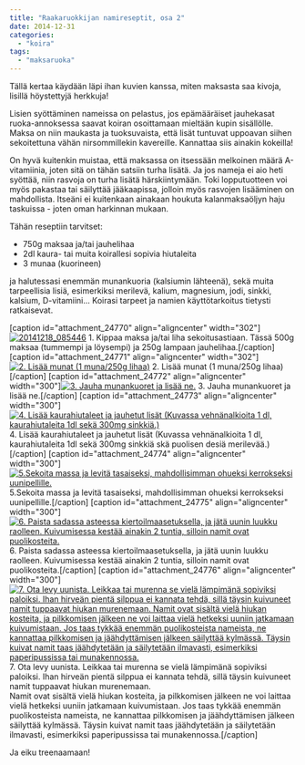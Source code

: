 ```yaml
---
title: "Raakaruokkijan namireseptit, osa 2"
date: 2014-12-31
categories: 
  - "koira"
tags: 
  - "maksaruoka"
---
```


Tällä kertaa käydään läpi ihan kuvien kanssa, miten maksasta saa kivoja, lisillä höystettyjä herkkuja!

<!--more-->

Lisien syöttäminen nameissa on pelastus, jos epämääräiset jauhekasat ruoka-annoksessa saavat koiran osoittamaan mieltään kupin sisällölle. Maksa on niin maukasta ja tuoksuvaista, että lisät tuntuvat uppoavan siihen sekoitettuna vähän nirsommillekin kavereille. Kannattaa siis ainakin kokeilla!

On hyvä kuitenkin muistaa, että maksassa on itsessään melkoinen määrä A-vitamiinia, joten sitä on tähän satsiin turha lisätä. Ja jos nameja ei aio heti syöttää, niin rasvoja on turha lisätä härskiintymään. Toki lopputuotteen voi myös pakastaa tai säilyttää jääkaapissa, jolloin myös rasvojen lisääminen on mahdollista. Itseäni ei kuitenkaan ainakaan houkuta kalanmaksaöljyn haju taskuissa - joten oman harkinnan mukaan.

Tähän reseptiin tarvitset:

- 750g maksaa ja/tai jauhelihaa
- 2dl kaura- tai muita koirallesi sopivia hiutaleita
- 3 munaa (kuorineen)

ja halutessasi enemmän munankuoria (kalsiumin lähteenä), sekä muita tarpeellisia lisiä, esimerkiksi merilevä, kalium, magnesium, jodi, sinkki, kalsium, D-vitamiini... Koirasi tarpeet ja namien käyttötarkoitus tietysti ratkaisevat.

\[caption id="attachment\_24770" align="aligncenter" width="302"\][![20141218_085446](images/20141218_085446-300x180.jpg)](https://www.katiska.eu/wp-content/uploads/2014/12/20141218_085446.jpg) 1. Kippaa maksa ja/tai liha sekoitusastiaan. Tässä 500g maksaa (tummempi ja löysempi) ja 250g lampaan jauhelihaa.\[/caption\] \[caption id="attachment\_24771" align="aligncenter" width="302"\][![2. Lisää munat (1 muna/250g lihaa)](images/20141218_085524-300x180.jpg)](https://www.katiska.eu/wp-content/uploads/2014/12/20141218_085524.jpg) 2. Lisää munat (1 muna/250g lihaa)\[/caption\] \[caption id="attachment\_24772" align="aligncenter" width="300"\][![3. Jauha munankuoret ja lisää ne.](images/20141218_085823-300x180.jpg)](https://www.katiska.eu/wp-content/uploads/2014/12/20141218_085823.jpg) 3. Jauha munankuoret ja lisää ne.\[/caption\] \[caption id="attachment\_24773" align="aligncenter" width="300"\][![4. Lisää kaurahiutaleet ja jauhetut lisät (Kuvassa vehnänalkioita 1 dl, kaurahiutaleita 1dl sekä 300mg sinkkiä.)](images/20141218_085845-300x180.jpg)](https://www.katiska.eu/wp-content/uploads/2014/12/20141218_085845.jpg) 4. Lisää kaurahiutaleet ja jauhetut lisät (Kuvassa vehnänalkioita 1 dl, kaurahiutaleita 1dl sekä 300mg sinkkiä skä puolisen desiä merilevää.)\[/caption\] \[caption id="attachment\_24774" align="aligncenter" width="300"\][![5.Sekoita massa ja levitä tasaiseksi, mahdollisimman ohueksi kerrokseksi uunipellille.](images/20141218_090210-300x180.jpg)](https://www.katiska.eu/wp-content/uploads/2014/12/20141218_090210.jpg) 5.Sekoita massa ja levitä tasaiseksi, mahdollisimman ohueksi kerrokseksi uunipellille.\[/caption\] \[caption id="attachment\_24775" align="aligncenter" width="300"\][![6. Paista sadassa asteessa kiertoilmaasetuksella, ja jätä uunin luukku raolleen. Kuivumisessa kestää ainakin 2 tuntia, silloin namit ovat puolikosteita.](images/20141218_090301-300x180.jpg)](https://www.katiska.eu/wp-content/uploads/2014/12/20141218_090301.jpg) 6. Paista sadassa asteessa kiertoilmaasetuksella, ja jätä uunin luukku raolleen. Kuivumisessa kestää ainakin 2 tuntia, silloin namit ovat puolikosteita.\[/caption\] \[caption id="attachment\_24776" align="aligncenter" width="300"\][![7. Ota levy uunista. Leikkaa tai murenna se vielä lämpimänä sopiviksi paloiksi. Ihan hirveän pientä silppua ei kannata tehdä, sillä täysin kuivuneet namit tuppaavat hiukan murenemaan. Namit ovat sisältä vielä hiukan kosteita, ja pilkkomisen jälkeen ne voi laittaa vielä hetkeksi uuniin jatkamaan kuivumistaan. Jos taas tykkää enemmän puolikosteista nameista, ne kannattaa pilkkomisen ja jäähdyttämisen jälkeen säilyttää kylmässä. Täysin kuivat namit taas jäähdytetään ja säilytetään ilmavasti, esimerkiksi paperipussissa tai munakennossa.](images/20141218_114926-300x180.jpg)](https://www.katiska.eu/wp-content/uploads/2014/12/20141218_114926.jpg) 7. Ota levy uunista. Leikkaa tai murenna se vielä lämpimänä sopiviksi paloiksi. Ihan hirveän pientä silppua ei kannata tehdä, sillä täysin kuivuneet namit tuppaavat hiukan murenemaan.  
Namit ovat sisältä vielä hiukan kosteita, ja pilkkomisen jälkeen ne voi laittaa vielä hetkeksi uuniin jatkamaan kuivumistaan. Jos taas tykkää enemmän puolikosteista nameista, ne kannattaa pilkkomisen ja jäähdyttämisen jälkeen säilyttää kylmässä. Täysin kuivat namit taas jäähdytetään ja säilytetään ilmavasti, esimerkiksi paperipussissa tai munakennossa.\[/caption\]

Ja eiku treenaamaan!
